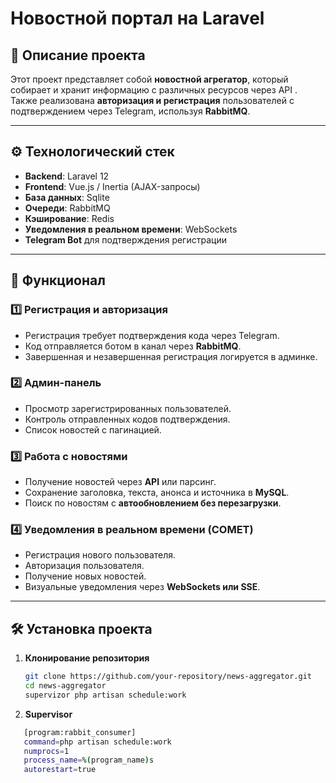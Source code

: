 # **Новостной портал на Laravel**

## 📌 Описание проекта
Этот проект представляет собой **новостной агрегатор**, который собирает и хранит информацию с различных ресурсов через API . Также реализована **авторизация и регистрация** пользователей с подтверждением через Telegram, используя **RabbitMQ**.

---

## ⚙️ **Технологический стек**
- **Backend**: Laravel 12
- **Frontend**: Vue.js / Inertia (AJAX-запросы)
- **База данных**: Sqlite
- **Очереди**: RabbitMQ
- **Кэширование**: Redis
- **Уведомления в реальном времени**:  WebSockets
- **Telegram Bot** для подтверждения регистрации

---

## 🚀 **Функционал**
### 1️⃣ **Регистрация и авторизация**
- Регистрация требует подтверждения кода через Telegram.
- Код отправляется ботом в канал через **RabbitMQ**.
- Завершенная и незавершенная регистрация логируется в админке.

### 2️⃣ **Админ-панель**
- Просмотр зарегистрированных пользователей.
- Контроль отправленных кодов подтверждения.
- Список новостей с пагинацией.

### 3️⃣ **Работа с новостями**
- Получение новостей через **API** или парсинг.
- Сохранение заголовка, текста, анонса и источника в **MySQL**.
- Поиск по новостям с **автообновлением без перезагрузки**.

### 4️⃣ **Уведомления в реальном времени (COMET)**
- Регистрация нового пользователя.
- Авторизация пользователя.
- Получение новых новостей.
- Визуальные уведомления через **WebSockets или SSE**.

---

 
## 🛠 **Установка проекта**
1. **Клонирование репозитория**
   ```bash
   git clone https://github.com/your-repository/news-aggregator.git
   cd news-aggregator
   supervizor php artisan schedule:work
   
2. **Supervisor**
```bash
   [program:rabbit_consumer]
   command=php artisan schedule:work
   numprocs=1  
   process_name=%(program_name)s
   autorestart=true
```
   
